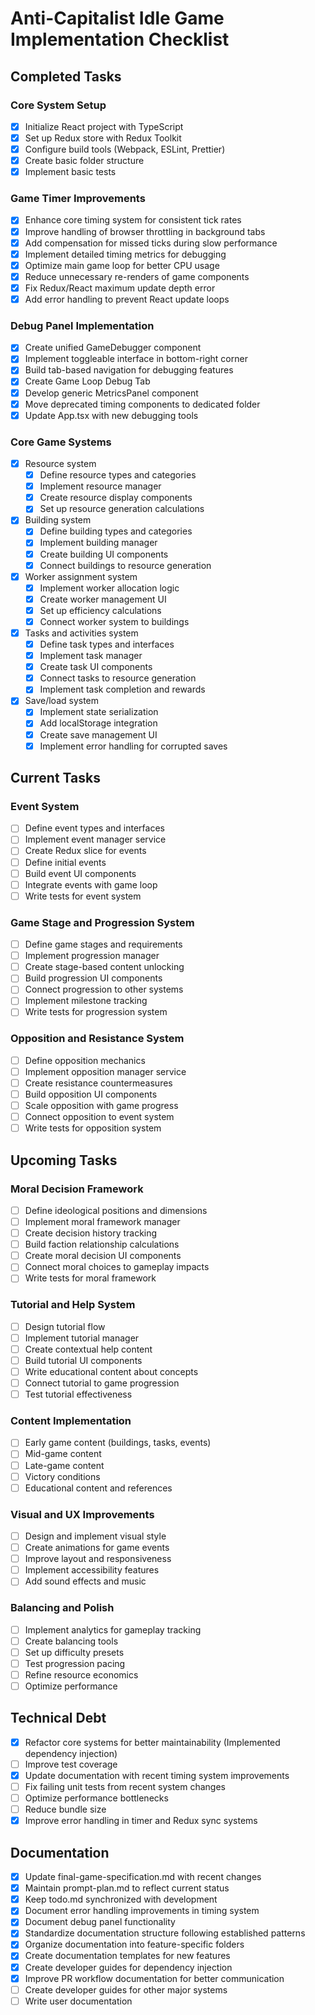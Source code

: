 # Anti-Capitalist Idle Game Implementation Checklist

## Completed Tasks

### Core System Setup
- [x] Initialize React project with TypeScript
- [x] Set up Redux store with Redux Toolkit
- [x] Configure build tools (Webpack, ESLint, Prettier)
- [x] Create basic folder structure
- [x] Implement basic tests

### Game Timer Improvements
- [x] Enhance core timing system for consistent tick rates
- [x] Improve handling of browser throttling in background tabs
- [x] Add compensation for missed ticks during slow performance
- [x] Implement detailed timing metrics for debugging
- [x] Optimize main game loop for better CPU usage
- [x] Reduce unnecessary re-renders of game components
- [x] Fix Redux/React maximum update depth error
- [x] Add error handling to prevent React update loops

### Debug Panel Implementation
- [x] Create unified GameDebugger component
- [x] Implement toggleable interface in bottom-right corner
- [x] Build tab-based navigation for debugging features
- [x] Create Game Loop Debug Tab
- [x] Develop generic MetricsPanel component
- [x] Move deprecated timing components to dedicated folder
- [x] Update App.tsx with new debugging tools

### Core Game Systems
- [x] Resource system
  - [x] Define resource types and categories
  - [x] Implement resource manager
  - [x] Create resource display components
  - [x] Set up resource generation calculations
  
- [x] Building system
  - [x] Define building types and categories
  - [x] Implement building manager
  - [x] Create building UI components
  - [x] Connect buildings to resource generation
  
- [x] Worker assignment system
  - [x] Implement worker allocation logic
  - [x] Create worker management UI
  - [x] Set up efficiency calculations
  - [x] Connect worker system to buildings

- [x] Tasks and activities system
  - [x] Define task types and interfaces
  - [x] Implement task manager
  - [x] Create task UI components
  - [x] Connect tasks to resource generation
  - [x] Implement task completion and rewards

- [x] Save/load system
  - [x] Implement state serialization
  - [x] Add localStorage integration
  - [x] Create save management UI
  - [x] Implement error handling for corrupted saves

## Current Tasks

### Event System
- [ ] Define event types and interfaces
- [ ] Implement event manager service
- [ ] Create Redux slice for events
- [ ] Define initial events
- [ ] Build event UI components
- [ ] Integrate events with game loop
- [ ] Write tests for event system

### Game Stage and Progression System
- [ ] Define game stages and requirements
- [ ] Implement progression manager
- [ ] Create stage-based content unlocking
- [ ] Build progression UI components
- [ ] Connect progression to other systems
- [ ] Implement milestone tracking
- [ ] Write tests for progression system

### Opposition and Resistance System
- [ ] Define opposition mechanics
- [ ] Implement opposition manager service
- [ ] Create resistance countermeasures
- [ ] Build opposition UI components
- [ ] Scale opposition with game progress
- [ ] Connect opposition to event system
- [ ] Write tests for opposition system

## Upcoming Tasks

### Moral Decision Framework
- [ ] Define ideological positions and dimensions
- [ ] Implement moral framework manager
- [ ] Create decision history tracking
- [ ] Build faction relationship calculations
- [ ] Create moral decision UI components
- [ ] Connect moral choices to gameplay impacts
- [ ] Write tests for moral framework

### Tutorial and Help System
- [ ] Design tutorial flow
- [ ] Implement tutorial manager
- [ ] Create contextual help content
- [ ] Build tutorial UI components
- [ ] Write educational content about concepts
- [ ] Connect tutorial to game progression
- [ ] Test tutorial effectiveness

### Content Implementation
- [ ] Early game content (buildings, tasks, events)
- [ ] Mid-game content
- [ ] Late-game content
- [ ] Victory conditions
- [ ] Educational content and references

### Visual and UX Improvements
- [ ] Design and implement visual style
- [ ] Create animations for game events
- [ ] Improve layout and responsiveness
- [ ] Implement accessibility features
- [ ] Add sound effects and music

### Balancing and Polish
- [ ] Implement analytics for gameplay tracking
- [ ] Create balancing tools
- [ ] Set up difficulty presets
- [ ] Test progression pacing
- [ ] Refine resource economics
- [ ] Optimize performance

## Technical Debt
- [x] Refactor core systems for better maintainability (Implemented dependency injection)
- [ ] Improve test coverage
- [x] Update documentation with recent timing system improvements
- [ ] Fix failing unit tests from recent system changes
- [ ] Optimize performance bottlenecks
- [ ] Reduce bundle size
- [x] Improve error handling in timer and Redux sync systems

## Documentation
- [x] Update final-game-specification.md with recent changes
- [x] Maintain prompt-plan.md to reflect current status
- [x] Keep todo.md synchronized with development
- [x] Document error handling improvements in timing system
- [x] Document debug panel functionality
- [x] Standardize documentation structure following established patterns
- [x] Organize documentation into feature-specific folders
- [x] Create documentation templates for new features
- [x] Create developer guides for dependency injection
- [x] Improve PR workflow documentation for better communication
- [ ] Create developer guides for other major systems
- [ ] Write user documentation